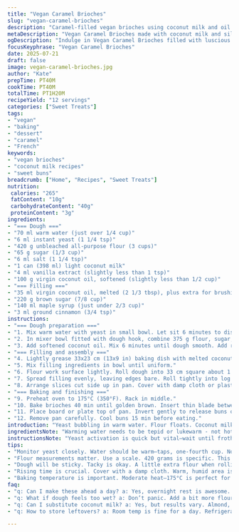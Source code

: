 ```yaml
---
title: "Vegan Caramel Brioches"
slug: "vegan-caramel-brioches"
description: "Caramel-filled vegan brioches using coconut milk and oil. Yeast dough rested overnight, rolled with spiced maple-caramel filling. Baked until golden, then inverted onto a board. Slightly tweaked quantities and added maple syrup twist. Dairy-, nut-, egg-free. Soft, sticky texture with cinnamon aroma. Total bake time about 40 minutes, rise time adjusted. Twelve buns from one batch. Simple ingredients, primarily flour, sugar, yeast, spices, and coconut oil."
metaDescription: "Vegan Caramel Brioches made with coconut milk and silky caramel filling. Soft, spiced, and perfect for sharing with friends and family."
ogDescription: "Indulge in Vegan Caramel Brioches filled with luscious caramel. Perfectly soft and spiced, these buns are a delightful treat."
focusKeyphrase: "Vegan Caramel Brioches"
date: 2025-07-21
draft: false
image: vegan-caramel-brioches.jpg
author: "Kate"
prepTime: PT40M
cookTime: PT40M
totalTime: PT1H20M
recipeYield: "12 servings"
categories: ["Sweet Treats"]
tags:
- "vegan"
- "baking"
- "dessert"
- "caramel"
- "French"
keywords:
- "vegan brioches"
- "coconut milk recipes"
- "sweet buns"
breadcrumb: ["Home", "Recipes", "Sweet Treats"]
nutrition: 
 calories: "265"
 fatContent: "10g"
 carbohydrateContent: "40g"
 proteinContent: "3g"
ingredients:
- "=== Dough ==="
- "70 ml warm water (just over 1/4 cup)"
- "6 ml instant yeast (1 1/4 tsp)"
- "420 g unbleached all-purpose flour (3 cups)"
- "65 g sugar (1/3 cup)"
- "6 ml salt (1 1/4 tsp)"
- "1 can (398 ml) light coconut milk"
- "4 ml vanilla extract (slightly less than 1 tsp)"
- "100 g virgin coconut oil, softened (slightly less than 1/2 cup)"
- "=== Filling ==="
- "35 ml virgin coconut oil, melted (2 1/3 tbsp), plus extra for brushing"
- "220 g brown sugar (7/8 cup)"
- "140 ml maple syrup (just under 2/3 cup)"
- "3 ml ground cinnamon (3/4 tsp)"
instructions:
- "=== Dough preparation ==="
- "1. Mix warm water with yeast in small bowl. Let sit 6 minutes to dissolve."
- "2. In mixer bowl fitted with dough hook, combine 375 g flour, sugar, salt. Add yeast mix, coconut milk, vanilla. Stir until combined."
- "3. Add softened coconut oil. Mix 6 minutes until dough smooth. Add remaining flour (45 g) to help emulsify. Cover with plastic wrap. Refrigerate 7 hours or overnight."
- "=== Filling and assembly ==="
- "4. Lightly grease 33x23 cm (13x9 in) baking dish with melted coconut oil."
- "5. Mix filling ingredients in bowl until uniform."
- "6. Flour work surface lightly. Roll dough into 33 cm square about 1 cm thick."
- "7. Spread filling evenly, leaving edges bare. Roll tightly into log. Slice 12 rounds."
- "8. Arrange slices cut side up in pan. Cover with damp cloth or plastic wrap. Let rise 40 min in warm, humid spot until doubled."
- "=== Baking and finishing ==="
- "9. Preheat oven to 175°C (350°F). Rack in middle."
- "10. Bake brioches 40 min until golden brown. Insert thin blade between pan and buns."
- "11. Place board or plate top of pan. Invert gently to release buns onto board."
- "12. Remove pan carefully. Cool buns 15 min before eating."
introduction: "Yeast bubbling in warm water. Flour floats. Coconut milk smooth, thick. Oil soft and sweet. Brown sugar sticky, cinnamon sharp. Maple syrup slow drizzle. Combine. Chill overnight, dough rests stiff and mellow. Roll out flat, spread caramel layer thick, roll tight, cut neat. Warm rise drapes buns into velvet balloons. Oven heat draws crust golden, caramel pools sticky sweet. Flip to tumble, buns tumble out onto board. Soft, spiced, vegan comfort. Twelve times over, sharing tight tight bites. Simple pantry, no eggs, no dairy, no nuts. Just sweet earthy warmth and a mess of caramel hugs."
ingredientsNote: "Warming water needs to be tepid or lukewarm - not hot or yeast dies. Instant yeast preferred for speed and consistency. Flour measured by weight for baking precision; spoon and level if using volume. Virgin coconut oil adds fragrance and softness, softened not melted in dough. Light coconut milk keeps texture airy but moisture rich. Maple syrup replaces part of sweet for nuanced caramel notes. Brown sugar chosen for deep molasses flavor, blend with cinnamon sharpness. Measure spices carefully to avoid overpowering. Extra oil for baking pan prevents sticking and adds crisp edges."
instructionsNote: "Yeast activation is quick but vital—wait until frothy bubbles. Dough may be sticky but tacky surface is normal. Mixing times vary with mixer power; watch for smooth homogenous dough. Overnight rest allows gluten to develop slowly, flavor deepens. Roll dough evenly to avoid uneven rise, dust surface gently with flour to prevent sticking. Spread filling carefully, don't overload or rolling gets awkward. Rising environment warm but not hot, moist atmosphere aids rise. Baking at moderate heat ensures full cook without drying. Inverting hot pan requires patience—loosen sides first with thin blade. Cooling brief, buns best warm but not hot."
tips:
- "Monitor yeast closely. Water should be warm—taps, one-fourth cup. Not too hot or too cold. Frothing after 6 minutes means success. If not, start again."
- "Flour measurements matter. Use a scale. 420 grams is specific. This won't work if you're spooning and leveling. Too much flour, buns won't rise."
- "Dough will be sticky. Tacky is okay. A little extra flour when rolling out helps. Don't overload the filling. Even distribution is key for even slices."
- "Rising time is crucial. Cover with a damp cloth. Warm, humid area is best. Don’t rush. If it's cool, buns will end up dense. Try an oven on warm."
- "Baking temperature is important. Moderate heat—175°C is perfect for golden color. Check about 30 min in. If browning quickly, cover lightly with foil to prevent burning."
faq:
- "q: Can I make these ahead a day? a: Yes, overnight rest is awesome. Keep in fridge. Bake the next day. Just take out, let rise then bake."
- "q: What if dough feels too wet? a: Don’t panic. Add a bit more flour. But consider humidity. Flour absorbs differently. Adjust as needed."
- "q: Can I substitute coconut milk? a: Yes, but results vary. Almond, soy, oat milk work. Coconut gives moisture, flavor. May not mimic exactly."
- "q: How to store leftovers? a: Room temp is fine for a day. Refrigerate for freshness longer. Reheat in oven for soft texture. Not the microwave."

---
```

